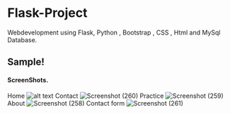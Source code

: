 # Flask-Project
Webdevelopment using Flask, Python , Bootstrap , CSS , Html and MySql Database.

<h2>Sample!</h2>

<b><h4>ScreenShots.</h4></b>
Home
![alt text](https://user-images.githubusercontent.com/61063171/93243251-92a25c80-f7a5-11ea-91c9-ca24446d69f0.png
)
Contact
![Screenshot (260)](https://user-images.githubusercontent.com/61063171/93244978-2d9c3600-f7a8-11ea-9cd3-149d09b8888a.png)
Practice
![Screenshot (259)](https://user-images.githubusercontent.com/61063171/93244984-2f65f980-f7a8-11ea-971a-dd84321b6c83.png)
About
![Screenshot (258)](https://user-images.githubusercontent.com/61063171/93244992-2ffe9000-f7a8-11ea-9a96-63eefa426dff.png)
Contact form
![Screenshot (261)](https://user-images.githubusercontent.com/61063171/93244994-312fbd00-f7a8-11ea-8d9f-21be39f006e2.png)
